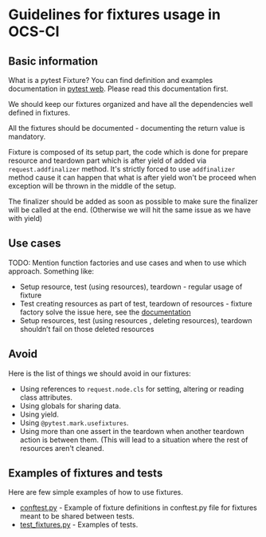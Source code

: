# Guidelines for fixtures usage in OCS-CI

## Basic information

What is a pytest Fixture? You can find definition and examples documentation in
[pytest web](https://docs.pytest.org/en/latest/fixture.html). Please read this
documentation first.

We should keep our fixtures organized and have all the dependencies well
defined in fixtures.

All the fixtures should be documented - documenting the return value is
mandatory.

Fixture is composed of its setup part, the code which is done for prepare
resource and teardown part which is after yield of added via
`request.addfinalizer` method. It's strictly forced to use `addfinalizer`
method cause it can happen that what is after yield won't be proceed when
exception will be thrown in the middle of the setup.

The finalizer should be added as soon as possible to make sure the finalizer
will be called at the end. (Otherwise we will hit the same issue as we have
with yield)

## Use cases

TODO: Mention function factories and use cases and when to use which approach.
Something like:

* Setup resource, test (using resources), teardown - regular usage of fixture
* Test creating resources as part of test, teardown of resources - fixture
  factory solve the issue here, see the
  [documentation](https://docs.pytest.org/en/latest/fixture.html#factories-as-fixtures)
* Setup resources,  test (using resources , deleting resources), teardown
  shouldn’t fail on those deleted resources

## Avoid

Here is the list of things we should avoid in our fixtures:

* Using references to `request.node.cls` for setting, altering or reading class
  attributes.
* Using globals for sharing data.
* Using yield.
* Using `@pytest.mark.usefixtures`.
* Using more than one assert in the teardown when another teardown action is
  between them. (This will lead to a situation where the rest of resources
  aren't cleaned.

## Examples of fixtures and tests

Here are few simple examples of how to use fixtures.

* [conftest.py](https://github.com/red-hat-storage/ocs-ci/tree/master/docs/python-examples/fixtures/conftest.py) - Example of fixture
  definitions in conftest.py file for fixtures meant to be shared between tests.
* [test_fixtures.py](https://github.com/red-hat-storage/ocs-ci/tree/master/docs/python-examples/fixtures/test_fixtures.py) - Examples of tests.
